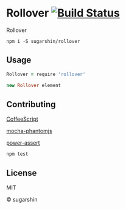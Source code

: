 # Rollover [![Build Status](https://travis-ci.org/sugarshin/rollover.svg?branch=master)](https://travis-ci.org/sugarshin/rollover)

Rollover

```shell
npm i -S sugarshin/rollover
```

## Usage

```coffeescript
Rollover = require 'rollover'

new Rollover element
```

## Contributing

[CoffeeScript](//coffeescript.org/)

[mocha-phantomjs](//github.com/metaskills/mocha-phantomjs)

[power-assert](//github.com/twada/power-assert)

```shell
npm test
```

## License

MIT

© sugarshin
